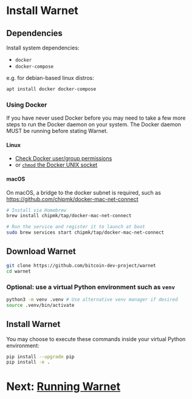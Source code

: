 # Install Warnet

## Dependencies

Install system dependencies:

* `docker`
* `docker-compose`

e.g. for debian-based linux distros:

```bash
apt install docker docker-compose
```

### Using Docker

If you have never used Docker before you may need to take a few more steps to
run the Docker daemon on your system. The Docker daemon MUST be running
before stating Warnet.

#### Linux

- [Check Docker user/group permissions](https://stackoverflow.com/a/48957722/1653320)
- or [`chmod` the Docker UNIX socket](https://stackoverflow.com/a/51362528/1653320)

#### macOS

On macOS, a bridge to the docker subnet is required, such as
https://github.com/chipmk/docker-mac-net-connect


```bash
# Install via Homebrew
brew install chipmk/tap/docker-mac-net-connect

# Run the service and register it to launch at boot
sudo brew services start chipmk/tap/docker-mac-net-connect
```

## Download Warnet

```bash
git clone https://github.com/bitcoin-dev-project/warnet
cd warnet
```

### Optional: use a virtual Python environment such as `venv`

```bash
python3 -m venv .venv # Use alternative venv manager if desired
source .venv/bin/activate
```

## Install Warnet

You may choose to execute these commands inside your virtual Python environment:

```bash
pip install --upgrade pip
pip install -e .
```


# Next: [Running Warnet](running.md)
